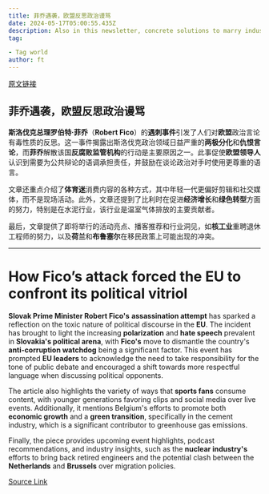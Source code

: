 ```yaml
---
title: 菲乔遇袭，欧盟反思政治谩骂
date: 2024-05-17T05:00:55.435Z
description: Also in this newsletter, concrete solutions to marry industry and climate
tag: 

- Tag world
author: ft
---
```


[原文链接](https://ft.com/content/eddeaa6b-f1c0-4cc8-a6ae-e212cadaab1f)

## 菲乔遇袭，欧盟反思政治谩骂

**斯洛伐克总理罗伯特·菲乔**（**Robert Fico**）的**遇刺事件**引发了人们对**欧盟**政治言论有毒性质的反思。这一事件揭露出斯洛伐克政治领域日益严重的**两极分化**和**仇恨言论**，而**菲乔**解散该国**反腐败监管机构**的行动是主要原因之一。此事促使**欧盟领导人**认识到需要为公共辩论的语调承担责任，并鼓励在谈论政治对手时使用更尊重的语言。

文章还重点介绍了**体育迷**消费内容的各种方式，其中年轻一代更偏好剪辑和社交媒体，而不是现场活动。此外，文章还提到了比利时在促进**经济增长**和**绿色转型**方面的努力，特别是在水泥行业，该行业是温室气体排放的主要贡献者。

最后，文章提供了即将举行的活动亮点、播客推荐和行业洞见，如**核工业**重聘退休工程师的努力，以及**荷兰**和**布鲁塞尔**在移民政策上可能出现的冲突。

---

# How Fico’s attack forced the EU to confront its political vitriol 

**Slovak Prime Minister Robert Fico's** **assassination attempt** has sparked a reflection on the toxic nature of political discourse in the **EU**. The incident has brought to light the increasing **polarization** and **hate speech** prevalent in **Slovakia's political arena**, with **Fico's** move to dismantle the country's **anti-corruption watchdog** being a significant factor. This event has prompted **EU leaders** to acknowledge the need to take responsibility for the tone of public debate and encouraged a shift towards more respectful language when discussing political opponents. 

The article also highlights the variety of ways that **sports fans** consume content, with younger generations favoring clips and social media over live events. Additionally, it mentions Belgium's efforts to promote both **economic growth** and a **green transition**, specifically in the cement industry, which is a significant contributor to greenhouse gas emissions. 

Finally, the piece provides upcoming event highlights, podcast recommendations, and industry insights, such as the **nuclear industry's** efforts to bring back retired engineers and the potential clash between the **Netherlands** and **Brussels** over migration policies.

[Source Link](https://ft.com/content/eddeaa6b-f1c0-4cc8-a6ae-e212cadaab1f)

